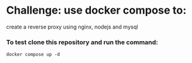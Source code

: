 # Challenge: use docker compose to:
create a reverse proxy using nginx, nodejs and mysql

### To test clone this repository and run the command:
```
docker compose up -d
```